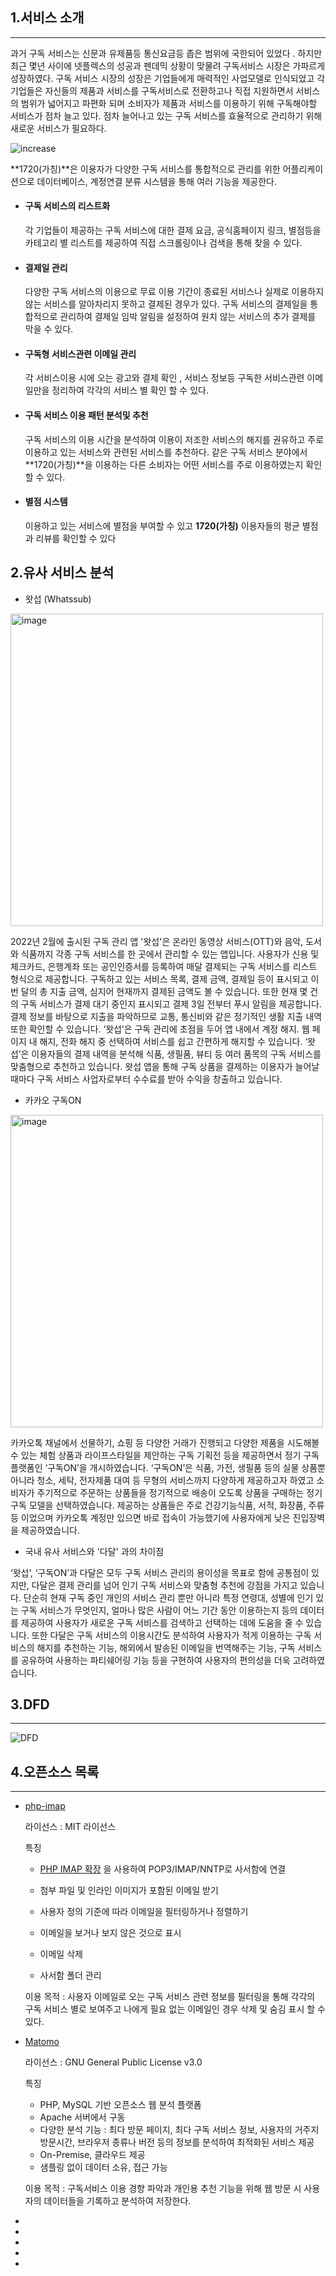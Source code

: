 ## 1.서비스 소개

---

 과거 구독 서비스는 신문과 유제품등 통신요금등 좁은 범위에 국한되어 있었다 . 하지만 최근 몇년 사이에 넷플렉스의 성공과 펜데믹 상황이 맞물려 구독서비스 시장은 가파르게 성장하였다. 구독 서비스 시장의 성장은 기업들에게 매력적인 사업모델로 인식되었고 각 기업들은 자신들의 제품과 서비스를  구독서비스로 전환하고나 직접 지원하면서 서비스의 범위가 넓어지고 파편화 되며 소비자가 제품과 서비스를 이용하기 위해 구독해야할 서비스가 점차 늘고 있다.  점차 늘어나고 있는 구독 서비스를 효율적으로 관리하기 위해 새로운 서비스가 필요하다.

![increase](https://user-images.githubusercontent.com/107801932/199655213-2f4506d0-a802-42f6-a314-671f810579be.jpg)

**1720(가칭)**은 이용자가 다양한 구독 서비스를 통합적으로 관리를 위한 어플리케이션으로 데이터베이스, 계정연결 분류 시스템을 통해 여러 기능을 제공한다.

- #### 구독 서비스의 리스트화

  각 기업들이 제공하는 구독 서비스에 대한  결제 요금, 공식홈페이지 링크, 별점등을 카테고리 별 리스트를 제공하여 직접 스크롤링이나 검색을 통해 찾을 수 있다. 

- #### 결제일 관리

   다양한 구독 서비스의 이용으로 무료 이용 기간이 종료된 서비스나 실제로 이용하지 않는 서비스를 알아차리지 못하고 결제된 경우가 있다. 구독 서비스의 결제일을 통합적으로 관리하여 결제일 임박 알림을 설정하여 원치 않는 서비스의 추가 결제를 막을 수 있다.

- #### 구독형 서비스관련 이메일 관리

   각 서비스이용 시에 오는 광고와 결제 확인 , 서비스 정보등 구독한 서비스관련 이메일만을 정리하여 각각의 서비스 별 확인 할 수 있다.  

- #### 구독 서비스 이용 패턴 분석및 추천

  구독 서비스의 이용 시간을 분석하여 이용이 저조한 서비스의 해지를 권유하고 주로 이용하고 있는 서비스와 관련된 서비스를 추천하다. 같은 구독 서비스 분야에서 **1720(가칭)**을 이용하는 다른 소비자는 어떤 서비스를 주로 이용하였는지 확인 할 수 있다.  

- #### 별점 시스템

   이용하고 있는 서비스에 별점을 부여할 수 있고 **1720(가칭)** 이용자들의 평균 별점과 리뷰를 확인할 수 있다



 ## 2.유사 서비스 분석

- 왓섭 (Whatssub)

<img width="500" alt="image" src="https://miniintern-upload.s3.ap-northeast-2.amazonaws.com/26486/65a2473a-4390-4723-be07-a7c4e25162c9/20220609111904.png">

 2022년 2월에 출시된 구독 관리 앱 '왓섭'은 온라인 동영상 서비스(OTT)와 음악, 도서와 식품까지 각종 구독 서비스를 한 곳에서 관리할 수 있는 앱입니다. 사용자가 신용 및 체크카드, 은행계좌 또는 공인인증서를 등록하여 매달 결제되는 구독 서비스를 리스트 형식으로 제공합니다. 구독하고 있는 서비스 목록, 결제 금액, 결제일 등이 표시되고 이번 달의 총 지출 금액, 심지어 현재까지 결제된 금액도 볼 수 있습니다. 또한 현재 몇 건의 구독 서비스가 결제 대기 중인지 표시되고 결제 3일 전부터 푸시 알림을 제공합니다. 결제 정보를 바탕으로 지출을 파악하므로 교통, 통신비와 같은 정기적인 생활 지출 내역 또한 확인할 수 있습니다. ‘왓섭’은 구독 관리에 초점을 두어 앱 내에서 계정 해지. 웹 페이지 내 해지, 전화 해지 중 선택하여 서비스를 쉽고 간편하게 해지할 수 있습니다. ‘왓섭’은 이용자들의 결제 내역을 분석해 식품, 생필품, 뷰티 등 여러 품목의 구독 서비스를 맞춤형으로 추천하고 있습니다. 왓섭 앱을 통해 구독 상품을 결제하는 이용자가 늘어날 때마다 구독 서비스 사업자로부터 수수료를 받아 수익을 창출하고 있습니다.


- 카카오 구독ON

<img width="500" alt="image" src="https://www.inthenews.co.kr/data/photos/20210624/art_16237375815255_fdab2b.jpg">

 카카오톡 채널에서 선물하기, 쇼핑 등 다양한 거래가 진행되고 다양한 제품을 시도해볼 수 있는 체험 상품과 라이프스타일을 제안하는 구독 기획전 등을 제공하면서 정기 구독 플랫폼인 ‘구독ON’을 개시하였습니다. ‘구독ON’은 식품, 가전, 생필품 등의 실물 상품뿐 아니라 청소, 세탁, 전자제품 대여 등 무형의 서비스까지 다양하게 제공하고자 하였고 소비자가 주기적으로 주문하는 상품들을 정기적으로 배송이 오도록 상품을 구매하는 정기 구독 모델을 선택하였습니다. 제공하는 상품들은 주로 건강기능식품, 서적, 화장품, 주류 등 이었으며 카카오톡 계정만 있으면 바로 접속이 가능했기에 사용자에게 낮은 진입장벽을 제공하였습니다.


  - 국내 유사 서비스와 '다달' 과의 차이점
 
 ‘왓섭’, ‘구독ON’과 다달은 모두 구독 서비스 관리의 용이성을 목표로 함에 공통점이 있지만, 다달은 결제 관리를 넘어 인기 구독 서비스와 맞춤형 추천에 강점을 가지고 있습니다. 단순히 현재 구독 중인 개인의 서비스 관리 뿐만 아니라 특정 연령대, 성별에 인기 있는 구독 서비스가 무엇인지, 얼마나 많은 사람이 어느 기간 동안 이용하는지 등의 데이터를 제공하여 사용자가 새로운 구독 서비스를 검색하고 선택하는 데에 도움을 줄 수 있습니다. 또한 다달은 구독 서비스의 이용시간도 분석하여 사용자가 적게 이용하는 구독 서비스의 해지를 추천하는 기능, 해외에서 발송된 이메일을 번역해주는 기능, 구독 서비스를 공유하여 사용하는 파티쉐어링 기능 등을 구현하여 사용자의 편의성을 더욱 고려하였습니다.



## 3.DFD

---

![DFD](https://user-images.githubusercontent.com/107801932/199654085-9180d6ac-3247-42f8-a348-e908533c6ca7.jpg)





## 4.오픈소스 목록

---

- [php-imap](https://github.com/barbushin/php-imap)

  라이선스 : MIT 라이선스

  특징

  - [PHP IMAP 확장](http://php.net/manual/book.imap.php) 을 사용하여 POP3/IMAP/NNTP로 사서함에 연결

  - 첨부 파일 및 인라인 이미지가 포함된 이메일 받기
  - 사용자 정의 기준에 따라 이메일을 필터링하거나 정렬하기
  - 이메일을 보거나 보지 않은 것으로 표시
  - 이메일 삭제
  - 사서함 폴더 관리

  이용 목적 : 사용자 이메일로 오는 구독 서비스 관련 정보를 필터링을 통해 각각의 구독 서비스 별로 보여주고 나에게 필요 없는 이메일인 경우 삭제 및 숨김 표시 할 수 있다.  

  

- [Matomo](https://matomo.org/)

  라이선스 : GNU General Public License v3.0

  특징

  - PHP, MySQL 기반 오픈소스 웹 분석 플랫폼
  - Apache 서버에서 구동
  - 다양한 분석 기능 : 최다 방문 페이지, 최다 구독 서비스 정보, 사용자의 거주지 방문시간, 브라우저 종류나 버전 등의 정보를 분석하여 최적화된 서비스 제공
  - On-Premise, 클라우드 제공
  - 샘플링 없이 데이터 소유, 접근 가능

  이용 목적 : 구독서비스 이용 경향 파악과 개인용 추천 기능을 위해 웹 방문 시 사용자의 데이터들을 기록하고 분석하여 저장한다.

- 

- 

- 

- 

- 

  

  

  

  

  





 

